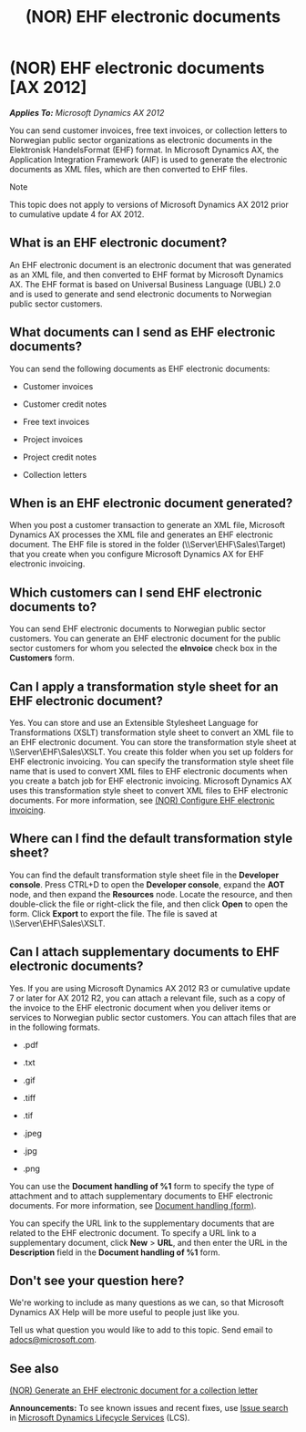 ﻿---
title: (NOR) EHF electronic documents
TOCTitle: (NOR) EHF electronic documents
ms:assetid: d2d2e150-509f-4769-b78a-42847d83edcc
ms:mtpsurl: https://technet.microsoft.com/en-us/library/Dn304984(v=AX.60)
ms:contentKeyID: 54899960
ms.date: 02/25/2014
mtps_version: v=AX.60
f1_keywords:
- NO - 00010
---

# (NOR) EHF electronic documents [AX 2012]


_**Applies To:** Microsoft Dynamics AX 2012_

You can send customer invoices, free text invoices, or collection letters to Norwegian public sector organizations as electronic documents in the Elektronisk HandelsFormat (EHF) format. In Microsoft Dynamics AX, the Application Integration Framework (AIF) is used to generate the electronic documents as XML files, which are then converted to EHF files.


> [!NOTE]
> <P>This topic does not apply to versions of Microsoft Dynamics AX 2012 prior to cumulative update 4 for AX 2012.</P>



## What is an EHF electronic document?

An EHF electronic document is an electronic document that was generated as an XML file, and then converted to EHF format by Microsoft Dynamics AX. The EHF format is based on Universal Business Language (UBL) 2.0 and is used to generate and send electronic documents to Norwegian public sector customers.

## What documents can I send as EHF electronic documents?

You can send the following documents as EHF electronic documents:

  - Customer invoices

  - Customer credit notes

  - Free text invoices

  - Project invoices

  - Project credit notes

  - Collection letters

## When is an EHF electronic document generated?

When you post a customer transaction to generate an XML file, Microsoft Dynamics AX processes the XML file and generates an EHF electronic document. The EHF file is stored in the folder (\\\\Server\\EHF\\Sales\\Target) that you create when you configure Microsoft Dynamics AX for EHF electronic invoicing.

## Which customers can I send EHF electronic documents to?

You can send EHF electronic documents to Norwegian public sector customers. You can generate an EHF electronic document for the public sector customers for whom you selected the **eInvoice** check box in the **Customers** form.

## Can I apply a transformation style sheet for an EHF electronic document?

Yes. You can store and use an Extensible Stylesheet Language for Transformations (XSLT) transformation style sheet to convert an XML file to an EHF electronic document. You can store the transformation style sheet at \\\\Server\\EHF\\Sales\\XSLT. You create this folder when you set up folders for EHF electronic invoicing. You can specify the transformation style sheet file name that is used to convert XML files to EHF electronic documents when you create a batch job for EHF electronic invoicing. Microsoft Dynamics AX uses this transformation style sheet to convert XML files to EHF electronic documents. For more information, see [(NOR) Configure EHF electronic invoicing](nor-configure-ehf-electronic-invoicing.md).

## Where can I find the default transformation style sheet?

You can find the default transformation style sheet file in the **Developer console**. Press CTRL+D to open the **Developer console**, expand the **AOT** node, and then expand the **Resources** node. Locate the resource, and then double-click the file or right-click the file, and then click **Open** to open the form. Click **Export** to export the file. The file is saved at \\\\Server\\EHF\\Sales\\XSLT.

## Can I attach supplementary documents to EHF electronic documents?

Yes. If you are using Microsoft Dynamics AX 2012 R3 or cumulative update 7 or later for AX 2012 R2, you can attach a relevant file, such as a copy of the invoice to the EHF electronic document when you deliver items or services to Norwegian public sector customers. You can attach files that are in the following formats.

  - .pdf

  - .txt

  - .gif

  - .tiff

  - .tif

  - .jpeg

  - .jpg

  - .png

You can use the **Document handling of %1** form to specify the type of attachment and to attach supplementary documents to EHF electronic documents. For more information, see [Document handling (form)](https://technet.microsoft.com/en-us/library/aa616432\(v=ax.60\)).

You can specify the URL link to the supplementary documents that are related to the EHF electronic document. To specify a URL link to a supplementary document, click **New** \> **URL**, and then enter the URL in the **Description** field in the **Document handling of %1** form.

## Don't see your question here?

We're working to include as many questions as we can, so that Microsoft Dynamics AX Help will be more useful to people just like you.

Tell us what question you would like to add to this topic. Send email to <adocs@microsoft.com>.

## See also

[(NOR) Generate an EHF electronic document for a collection letter](nor-generate-an-ehf-electronic-document-for-a-collection-letter.md)

  
**Announcements:** To see known issues and recent fixes, use [Issue search](http://go.microsoft.com/fwlink/?linkid=389258) in [Microsoft Dynamics Lifecycle Services](http://go.microsoft.com/fwlink/?linkid=306505) (LCS).

